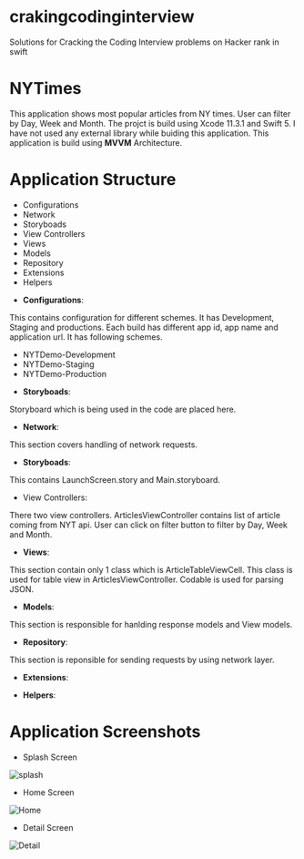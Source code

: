 # crakingcodinginterview
Solutions for Cracking the Coding Interview problems on Hacker rank in swift

# NYTimes

This application shows most popular articles from NY times. User can filter by Day, Week and Month. The projct is build using Xcode  11.3.1 and Swift 5. I have not used any external library while buiding this application. This application is build using **MVVM** Architecture.


# Application Structure

- Configurations
- Network
- Storyboads
- View Controllers
- Views
- Models
- Repository
- Extensions
- Helpers

* **Configurations**:

This contains configuration for different schemes. It has Development, Staging and productions. Each build has different app id, app name and application url. It has following schemes.

- NYTDemo-Development
- NYTDemo-Staging
- NYTDemo-Production

* **Storyboads**:

Storyboard which is being used in the code are placed here.

* **Network**:

This section covers handling of network requests.

* **Storyboads**:

This contains LaunchScreen.story and Main.storyboard.

* View Controllers:

There two view controllers. ArticlesViewController contains list of article coming from NYT api. User can click on filter button to filter by Day, Week and Month.

* **Views**: 

This section contain only 1 class which is ArticleTableViewCell. This class is used for table view in ArticlesViewController. Codable is used for parsing JSON.

* **Models**:

This section is responsible for hanlding response models and View models. 

* **Repository**:

This section is reponsible for sending requests by using network layer. 

* **Extensions**:

* **Helpers**:

# Application Screenshots

* Splash Screen

![splash](https://user-images.githubusercontent.com/2598508/75237534-f26cf200-57d8-11ea-9d2e-1e12c0af6798.png)

* Home Screen

![Home](https://user-images.githubusercontent.com/2598508/75229839-2261c880-57cc-11ea-9e1e-a7d6f2dce0ea.png)

* Detail Screen

![Detail](https://user-images.githubusercontent.com/2598508/75229943-5b01a200-57cc-11ea-9dd7-3d67b757dd2e.png)
